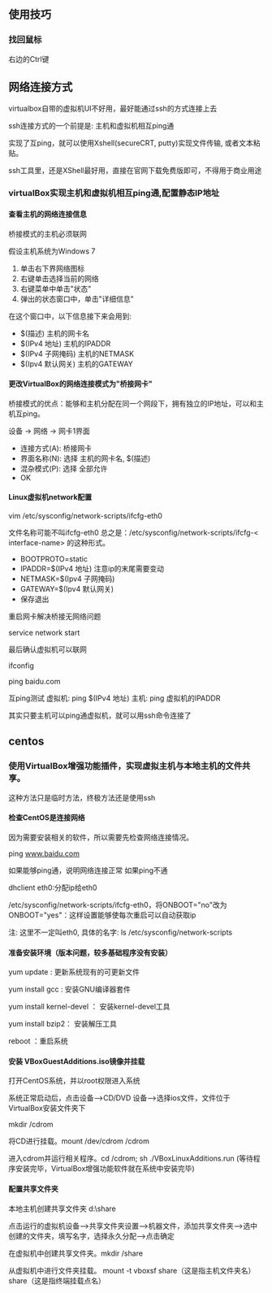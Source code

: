 ## 使用技巧

### 找回鼠标

右边的Ctrl键

## 网络连接方式

virtualbox自带的虚拟机UI不好用，最好能通过ssh的方式连接上去

ssh连接方式的一个前提是: 主机和虚拟机相互ping通

实现了互ping，就可以使用Xshell(secureCRT, putty)实现文件传输, 或者文本粘贴。 

ssh工具里，还是XShell最好用，直接在官网下载免费版即可，不得用于商业用途

### virtualBox实现主机和虚拟机相互ping通,配置静态IP地址

#### 查看主机的网络连接信息

桥接模式的主机必须联网

假设主机系统为Windows 7

1. 单击右下界网络图标
1. 右键单击选择当前的网络
1. 右键菜单中单击"状态"
1. 弹出的状态窗口中，单击"详细信息"

在这个窗口中，以下信息接下来会用到:
* $(描述) 主机的网卡名
* $(IPv4 地址) 主机的IPADDR
* $(IPv4 子网掩码) 主机的NETMASK
* $(Ipv4 默认网关)  主机的GATEWAY

#### 更改VirtualBox的网络连接模式为"桥接网卡"

桥接模式的优点：能够和主机分配在同一个网段下，拥有独立的IP地址，可以和主机互ping。 

设备 -> 网络 -> 网卡1界面

* 连接方式(A): 桥接网卡
* 界面名称(N): 选择 主机的网卡名, $(描述)
* 混杂模式(P): 选择 全部允许
* OK

#### Linux虚拟机network配置

vim /etc/sysconfig/network-scripts/ifcfg-eth0 

文件名称可能不叫ifcfg-eth0 
总之是：/etc/sysconfig/network-scripts/ifcfg-< interface-name> 的这种形式。 

* BOOTPROTO=static
* IPADDR=$(IPv4 地址) 注意ip的末尾需要变动
* NETMASK=$(Ipv4 子网掩码)
* GATEWAY=$(Ipv4 默认网关)
* 保存退出

重启网卡解决桥接无网络问题

service network start

最后确认虚拟机可以联网

ifconfig

ping baidu.com

互ping测试
虚拟机: ping $(IPv4 地址)
主机: ping 虚拟机的IPADDR

其实只要主机可以ping通虚拟机，就可以用ssh命令连接了


## centos

### 使用VirtualBox增强功能插件，实现虚拟主机与本地主机的文件共享。

这种方法只是临时方法，终极方法还是使用ssh

#### 检查CentOS是连接网络

因为需要安装相关的软件，所以需要先检查网络连接情况。

ping www.baidu.com

如果能够ping通，说明网络连接正常
如果ping不通

dhclient eth0:分配ip给eth0

/etc/sysconfig/network-scripts/ifcfg-eth0，将ONBOOT="no"改为ONBOOT="yes"：这样设置能够使每次重启可以自动获取ip

注: 这里不一定叫eth0, 具体的名字: ls /etc/sysconfig/network-scripts


#### 准备安装环境（版本问题，较多基础程序没有安装）

yum update : 更新系统现有的可更新文件

yum install gcc : 安装GNU编译器套件

yum install kernel-devel ： 安装kernel-devel工具

yum install bzip2： 安装解压工具

reboot ：重启系统

#### 安装 VBoxGuestAdditions.iso镜像并挂载

打开CentOS系统，并以root权限进入系统

系统正常启动后，点击设备——>CD/DVD 设备——>选择ios文件，文件位于VirtualBox安装文件夹下

mkdir /cdrom

将CD进行挂载。mount /dev/cdrom /cdrom 

进入cdrom并运行相关程序。cd /cdrom; sh ./VBoxLinuxAdditions.run (等待程序安装完毕，VirtualBox增强功能软件就在系统中安装完毕)


#### 配置共享文件夹

本地主机创建共享文件夹 d:\share

点击运行的虚拟机设备——>共享文件夹设置——>机器文件，添加共享文件夹——>选中创建的文件夹，填写名字，选择永久分配——>点击确定

在虚拟机中创建共享文件夹。mkdir /share

从虚拟机中进行文件夹挂载。 mount -t vboxsf share（这是指主机文件夹名） share（这是指终端挂载点名）
